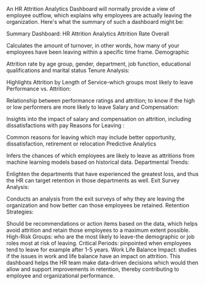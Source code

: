 An HR Attrition Analytics Dashboard will normally provide a view of employee outflow, which explains why employees are actually leaving the organization. Here's what the summary of such a dashboard might be:

Summary Dashboard: HR Attrition Analytics
Attrition Rate Overall

Calculates the amount of turnover, in other words, how many of your employees have been leaving within a specific time frame.
Demographic
 
Attrition rate by age group, gender, department, job function, educational qualifications and marital status
Tenure Analysis:

Highlights Attrition by Length of Service-which groups most likely to leave Performance vs. Attrition:

Relationship between performance ratings and attrition; to know if the high or low performers are more likely to leave Salary and Compensation:

Insights into the impact of salary and compensation on attrition, including dissatisfactions with pay Reasons for Leaving :

Common reasons for leaving which may include better opportunity, dissatisfaction, retirement or relocation Predictive Analytics

Infers the chances of which employees are likely to leave as attritions from machine learning models based on historical data.
Departmental Trends:
 
Enlighten the departments that have experienced the greatest loss, and thus the HR can target retention in those departments as well.
Exit Survey Analysis:

Conducts an analysis from the exit surveys of why they are leaving the organization and how better can those employees be retained.
Retention Strategies:

Should be recommendations or action items based on the data, which helps avoid attrition and retain those employees to a maximum extent possible.
High-Risk Groups: who are the most likely to leave-the demographic or job roles most at risk of leaving.
Critical Periods: pinpointed when employees tend to leave for example after 1-5 years.
Work Life Balance Impact: studies if the issues in work and life balance have an impact on attrition.
This dashboard helps the HR team make data-driven decisions which would then allow and support improvements in retention, thereby contributing to employee and organizational performance. 
